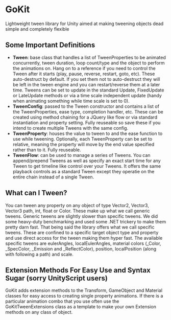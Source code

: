 GoKit
===============

Lightweight tween library for Unity aimed at making tweening objects dead simple and completely flexible



Some Important Definitions
-----

* **Tween**: base class that handles a list of TweenProperties to be animated concurrently, tween duration, loop count/type and the object to perform the animations on. Hang on to a reference if you need to control the Tween after it starts (play, pause, reverse, restart, goto, etc). These auto-destruct by default.
If you set them not to auto-destruct they will be left in the tween engine and you can restart/reverse them at a later time. Tweens can be
set to update in the standard Update, FixedUpdate or LateUpdate methods or via a time scale independent update (handy when animating
something while time scale is set to 0).
* **TweenConfig**: passed to the Tween constructor and contains a list of the TweenProperties, ease type, completion handler, etc. These can be created
using method chaining for a JQuery like flow or via standard instantiation and property setting. Fully reuseable so save these if you intend
to create multiple Tweens with the same config.
* **TweenProperty**: houses the value to tween to and the ease function to use while tweening. Optionally, each TweenProperty can be set to relative, meaning
the property will move by the end value specified rather than to it. Fully reuseable.
* **TweenFlow**: can be used to manage a series of Tweens. You can append/prepend Tweens as well as specify an exact start time for any Tween to get timeline
like control over your Tweens. It offers the same playback controls as a standard Tween except they operatie on the entire chain instead of a single Tween.


What can I Tween?
-----

You can tween any property on any object of type Vector2, Vector3, Vector3 path, int, float or Color. These make up what we call generic tweens.
Generic tweens are slightly slower than specific tweens. We did some heavy-duty benchmarking and used some .NET trickery to make them pretty darn fast. That being
said the library offers what we call specific tweens. These are confined to a specific target object type and property and use direct access for the tween
making them hyper fast. The available specific tweens are eulerAngles, localEulerAngles, material colors (_Color, _SpecColor, _Emission and _ReflectColor),
position, localPosition (along with following a path) and scale.


Extension Methods For Easy Use and Syntax Sugar (sorry UnityScript users)
----

GoKit adds extension methods to the Transform, GameObject and Material classes for easy access to creating single property animations. If there is a particular
animation combo that you use often use the GoKitTweenExtensions class as a template to make your own Extension methods on any class of object.